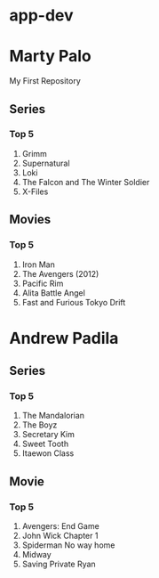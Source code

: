 # app-dev
# Marty Palo
My First Repository
## Series
### Top 5
1. Grimm
2. Supernatural
3. Loki
4. The Falcon and The Winter Soldier
5. X-Files
## Movies
### Top 5
1. Iron Man
2. The Avengers (2012)
3. Pacific Rim
4. Alita Battle Angel
5. Fast and Furious Tokyo Drift
# Andrew Padila
## Series
### Top 5
1. The Mandalorian
2. The Boyz
3. Secretary Kim
4. Sweet Tooth
5. Itaewon Class
## Movie
### Top 5
1. Avengers: End Game
2. John Wick Chapter 1
3. Spiderman No way home
4. Midway
5. Saving Private Ryan
